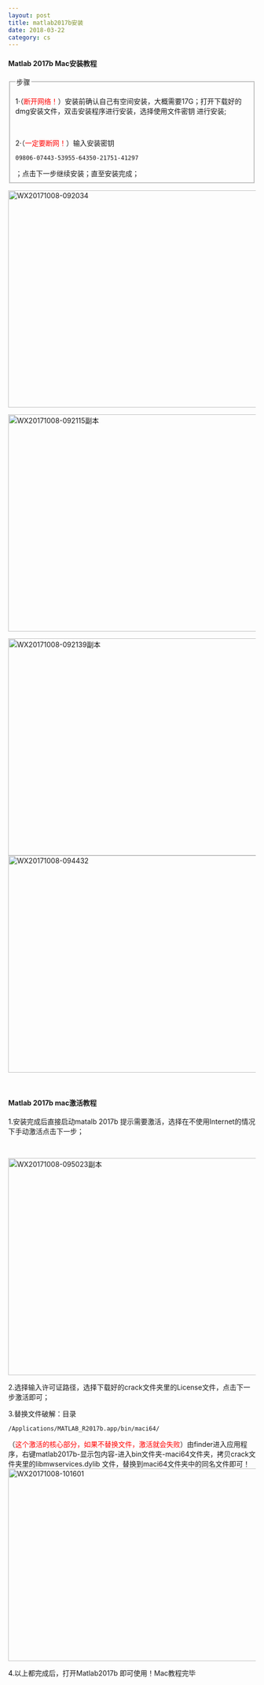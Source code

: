 ```yaml
---
layout: post
title: matlab2017b安装
date: 2018-03-22
category: cs
---
```


<h4><a name="toc-3"></a>Matlab 2017b Mac安装教程</h4><fieldset><legend>步骤</legend><p dir="ltr">1·（<span style="color: #ff0000;">断开网络！</span>）安装前确认自己有空间安装，大概需要17G；打开下载好的dmg安装文件，双击安装程序进行安装，选择使用文件密钥 进行安装;</p><p>&nbsp;</p><p>2·（<span style="color: #ff0000;">一定要断网！</span>）输入安装密钥&nbsp;</p><div class="code-highlight"><pre><code class="hljs">09806-07443-53955-64350-21751-41297</code></pre></div>；点击下一步继续安装；直至安装完成；</fieldset><p><img class="alignnone size-full wp-image-513" src="https://qiniu.macxin.com/wp-content/uploads/2017/10/WX20171008-092034副本.png?watermark/1/image/aHR0cHM6Ly93d3cubWFjeGluLmNvbS93cC1jb250ZW50L3VwbG9hZHMvMjAxOC8wMy9zaHVpeWluLnBuZw==/dissolve/100/gravity/South/dx/10/dy/10" alt="WX20171008-092034" width="750" height="442" srcset="https://qiniu.macxin.com/wp-content/uploads/2017/10/WX20171008-092034副本.png 750w, https://qiniu.macxin.com/wp-content/uploads/2017/10/WX20171008-092034副本-300x177.png 300w" sizes="(max-width: 750px) 100vw, 750px"></p><p><img class="alignnone size-full wp-image-514" src="https://qiniu.macxin.com/wp-content/uploads/2017/10/WX20171008-092115副本.png?watermark/1/image/aHR0cHM6Ly93d3cubWFjeGluLmNvbS93cC1jb250ZW50L3VwbG9hZHMvMjAxOC8wMy9zaHVpeWluLnBuZw==/dissolve/100/gravity/South/dx/10/dy/10" alt="WX20171008-092115副本" width="750" height="442" srcset="https://qiniu.macxin.com/wp-content/uploads/2017/10/WX20171008-092115副本.png 750w, https://qiniu.macxin.com/wp-content/uploads/2017/10/WX20171008-092115副本-300x177.png 300w" sizes="(max-width: 750px) 100vw, 750px"></p><p><img class="alignnone size-full wp-image-515" src="https://qiniu.macxin.com/wp-content/uploads/2017/10/WX20171008-092139副本.png?watermark/1/image/aHR0cHM6Ly93d3cubWFjeGluLmNvbS93cC1jb250ZW50L3VwbG9hZHMvMjAxOC8wMy9zaHVpeWluLnBuZw==/dissolve/100/gravity/South/dx/10/dy/10" alt="WX20171008-092139副本" width="750" height="442" srcset="https://qiniu.macxin.com/wp-content/uploads/2017/10/WX20171008-092139副本.png 750w, https://qiniu.macxin.com/wp-content/uploads/2017/10/WX20171008-092139副本-300x177.png 300w" sizes="(max-width: 750px) 100vw, 750px"> <img class="alignnone size-full wp-image-517" src="https://qiniu.macxin.com/wp-content/uploads/2017/10/WX20171008-094432.png?watermark/1/image/aHR0cHM6Ly93d3cubWFjeGluLmNvbS93cC1jb250ZW50L3VwbG9hZHMvMjAxOC8wMy9zaHVpeWluLnBuZw==/dissolve/100/gravity/South/dx/10/dy/10" alt="WX20171008-094432" width="750" height="442" srcset="https://qiniu.macxin.com/wp-content/uploads/2017/10/WX20171008-094432.png 750w, https://qiniu.macxin.com/wp-content/uploads/2017/10/WX20171008-094432-300x177.png 300w" sizes="(max-width: 750px) 100vw, 750px"></p><p>&nbsp;</p><h4><a name="toc-4"></a>Matlab 2017b&nbsp;mac激活教程</h4><p>1.安装完成后直接启动matalb 2017b 提示需要激活，选择在不使用Internet的情况下手动激活点击下一步；</p><p>&nbsp;</p><p><img class="alignnone size-full wp-image-518" src="https://qiniu.macxin.com/wp-content/uploads/2017/10/WX20171008-095023副本.png?watermark/1/image/aHR0cHM6Ly93d3cubWFjeGluLmNvbS93cC1jb250ZW50L3VwbG9hZHMvMjAxOC8wMy9zaHVpeWluLnBuZw==/dissolve/100/gravity/South/dx/10/dy/10" alt="WX20171008-095023副本" width="750" height="442" srcset="https://qiniu.macxin.com/wp-content/uploads/2017/10/WX20171008-095023副本.png 750w, https://qiniu.macxin.com/wp-content/uploads/2017/10/WX20171008-095023副本-300x177.png 300w" sizes="(max-width: 750px) 100vw, 750px"></p><p>2.选择输入许可证路径，选择下载好的crack文件夹里的License文件，点击下一步激活即可；</p><p>3.替换文件破解：目录</p><div class="code-highlight"><pre><code class="hljs coffeescript"><span class="hljs-regexp">/Applications/MATLAB_R2017b.app/bin/maci64/</span></code></pre></div>（<span style="color: #ff0000;">这个激活的核心部分，如果不替换文件，激活就会失败</span>）由finder进入应用程序，右键matlab2017b-显示包内容-进入bin文件夹-maci64文件夹，拷贝crack文件夹里的<span class="s1">libmwservices.dylib 文件，替换到maci64文件夹中的同名文件即可！<img class="alignnone size-full wp-image-520" src="https://qiniu.macxin.com/wp-content/uploads/2017/10/WX20171008-101601.png?watermark/1/image/aHR0cHM6Ly93d3cubWFjeGluLmNvbS93cC1jb250ZW50L3VwbG9hZHMvMjAxOC8wMy9zaHVpeWluLnBuZw==/dissolve/100/gravity/South/dx/10/dy/10" alt="WX20171008-101601" width="947" height="392" srcset="https://qiniu.macxin.com/wp-content/uploads/2017/10/WX20171008-101601.png 947w, https://qiniu.macxin.com/wp-content/uploads/2017/10/WX20171008-101601-300x124.png 300w, https://qiniu.macxin.com/wp-content/uploads/2017/10/WX20171008-101601-768x318.png 768w" sizes="(max-width: 947px) 100vw, 947px"></span><p></p><p><span style="color: #ff0000;"><span style="color: #000000;">4.</span></span>以上都完成后，打开Matlab2017b 即可使用！Mac教程完毕</p>